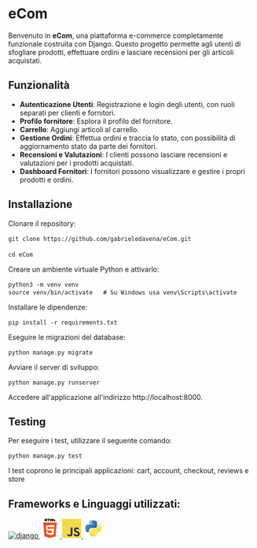 # eCom

Benvenuto in **eCom**, una piattaforma e-commerce completamente funzionale costruita con Django. Questo progetto permette agli utenti di sfogliare prodotti, effettuare ordini e lasciare recensioni per gli articoli acquistati.

## Funzionalità

- **Autenticazione Utenti**: Registrazione e login degli utenti, con ruoli separati per clienti e fornitori.
- **Profilo fornitore**: Esplora il profilo del fornitore.
- **Carrello**: Aggiungi articoli al carrello.
- **Gestione Ordini**: Effettua ordini e traccia lo stato, con possibilità di aggiornamento stato da parte dei fornitori.
- **Recensioni e Valutazioni**: I clienti possono lasciare recensioni e valutazioni per i prodotti acquistati.
- **Dashboard Fornitori**: I fornitori possono visualizzare e gestire i propri prodotti e ordini.

## Installazione

Clonare il repository:

    git clone https://github.com/gabrieledavena/eCom.git

    cd eCom


Creare un ambiente virtuale Python e attivarlo:

    python3 -m venv venv
    source venv/bin/activate   # Su Windows usa venv\Scripts\activate

Installare le dipendenze:

    pip install -r requirements.txt

Eseguire le migrazioni del database:

    python manage.py migrate


Avviare il server di sviluppo:

    python manage.py runserver

Accedere all'applicazione all'indirizzo http://localhost:8000.

## Testing

Per eseguire i test, utilizzare il seguente comando:

    python manage.py test

I test coprono le principali applicazioni: cart, account, checkout, reviews e store
## Frameworks e Linguaggi utilizzati:

<p> <a href="https://www.djangoproject.com/" target="_blank" rel="noreferrer"> <img src="https://cdn.worldvectorlogo.com/logos/django.svg" alt="django" width="40" height="40"/> </a> <a href="https://www.w3.org/html/" target="_blank" rel="noreferrer"> <img src="https://raw.githubusercontent.com/devicons/devicon/master/icons/html5/html5-original-wordmark.svg" alt="html5" width="40" height="40"/> </a> <a href="https://developer.mozilla.org/en-US/docs/Web/JavaScript" target="_blank" rel="noreferrer"> <img src="https://raw.githubusercontent.com/devicons/devicon/master/icons/javascript/javascript-original.svg" alt="javascript" width="40" height="40"/> </a> <a href="https://www.python.org" target="_blank" rel="noreferrer"> <img src="https://raw.githubusercontent.com/devicons/devicon/master/icons/python/python-original.svg" alt="python" width="40" height="40"/> </a> </p>